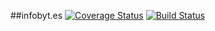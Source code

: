 ##infobyt.es [![Coverage Status](https://coveralls.io/repos/nealcpeters/infobytes/badge.png)](https://coveralls.io/r/nealcpeters/infobytes) [![Build Status](https://travis-ci.org/nealcpeters/infobytes.png?branch=master)](https://travis-ci.org/nealcpeters/infobytes)

